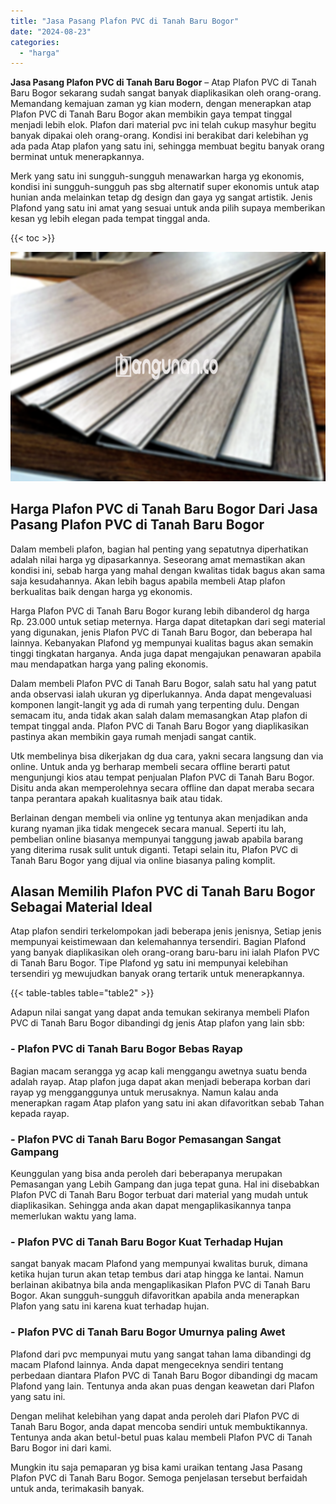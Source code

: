 ```yaml
---
title: "Jasa Pasang Plafon PVC di Tanah Baru Bogor"
date: "2024-08-23"
categories: 
  - "harga"
---
```


**Jasa Pasang Plafon PVC di Tanah Baru Bogor** – Atap Plafon PVC di Tanah Baru Bogor sekarang sudah sangat banyak diaplikasikan oleh orang-orang. Memandang kemajuan zaman yg kian modern, dengan menerapkan atap Plafon PVC di Tanah Baru Bogor akan membikin gaya tempat tinggal menjadi lebih elok. Plafon dari material pvc ini telah cukup masyhur begitu banyak dipakai oleh orang-orang. Kondisi ini berakibat dari kelebihan yg ada pada Atap plafon yang satu ini, sehingga membuat begitu banyak orang berminat untuk menerapkannya.

Merk yang satu ini sungguh-sungguh menawarkan harga yg ekonomis, kondisi ini sungguh-sungguh pas sbg alternatif super ekonomis untuk atap hunian anda melainkan tetap dg design dan gaya yg sangat artistik. Jenis Plafond yang satu ini amat yang sesuai untuk anda pilih supaya memberikan kesan yg lebih elegan pada tempat tinggal anda.

{{< toc >}}

![Jasa Pasang Plafon PVC di Tanah Baru Bogor](/images/flafond-pvc-murah29.png)

## Harga Plafon PVC di Tanah Baru Bogor Dari Jasa Pasang Plafon PVC di Tanah Baru Bogor

Dalam membeli plafon, bagian hal penting yang sepatutnya diperhatikan adalah nilai harga yg dipasarkannya. Seseorang amat memastikan akan kondisi ini, sebab harga yang mahal dengan kwalitas tidak bagus akan sama saja kesudahannya. Akan lebih bagus apabila membeli Atap plafon berkualitas baik dengan harga yg ekonomis.

Harga Plafon PVC di Tanah Baru Bogor kurang lebih dibanderol dg harga Rp. 23.000 untuk setiap meternya. Harga dapat ditetapkan dari segi material yang digunakan, jenis Plafon PVC di Tanah Baru Bogor, dan beberapa hal lainnya. Kebanyakan Plafond yg mempunyai kualitas bagus akan semakin tinggi tingkatan harganya. Anda juga dapat mengajukan penawaran apabila mau mendapatkan harga yang paling ekonomis.

Dalam membeli Plafon PVC di Tanah Baru Bogor, salah satu hal yang patut anda observasi ialah ukuran yg diperlukannya. Anda dapat mengevaluasi komponen langit-langit yg ada di rumah yang terpenting dulu. Dengan semacam itu, anda tidak akan salah dalam memasangkan Atap plafon di tempat tinggal anda. Plafon PVC di Tanah Baru Bogor yang diaplikasikan pastinya akan membikin gaya rumah menjadi sangat cantik.

Utk membelinya bisa dikerjakan dg dua cara, yakni secara langsung dan via online. Untuk anda yg berharap membeli secara offline berarti patut mengunjungi kios atau tempat penjualan Plafon PVC di Tanah Baru Bogor. Disitu anda akan memperolehnya secara offline dan dapat meraba secara tanpa perantara apakah kualitasnya baik atau tidak.

Berlainan dengan membeli via online yg tentunya akan menjadikan anda kurang nyaman jika tidak mengecek secara manual. Seperti itu lah, pembelian online biasanya mempunyai tanggung jawab apabila barang yang diterima rusak sulit untuk diganti. Tetapi selain itu, Plafon PVC di Tanah Baru Bogor yang dijual via online biasanya paling komplit.

## Alasan Memilih Plafon PVC di Tanah Baru Bogor Sebagai Material Ideal

Atap plafon sendiri terkelompokan jadi beberapa jenis jenisnya, Setiap jenis mempunyai keistimewaan dan kelemahannya tersendiri. Bagian Plafond yang banyak diaplikasikan oleh orang-orang baru-baru ini ialah Plafon PVC di Tanah Baru Bogor. Tipe Plafond yg satu ini mempunyai kelebihan tersendiri yg mewujudkan banyak orang tertarik untuk menerapkannya.

{{< table-tables table="table2" >}}

Adapun nilai sangat yang dapat anda temukan sekiranya membeli Plafon PVC di Tanah Baru Bogor dibandingi dg jenis Atap plafon yang lain sbb:

### \- Plafon PVC di Tanah Baru Bogor Bebas Rayap

Bagian macam serangga yg acap kali menggangu awetnya suatu benda adalah rayap. Atap plafon juga dapat akan menjadi beberapa korban dari rayap yg mengganggunya untuk merusaknya. Namun kalau anda menerapkan ragam Atap plafon yang satu ini akan difavoritkan sebab Tahan kepada rayap.

### \- Plafon PVC di Tanah Baru Bogor Pemasangan Sangat Gampang

Keunggulan yang bisa anda peroleh dari beberapanya merupakan Pemasangan yang Lebih Gampang dan juga tepat guna. Hal ini disebabkan Plafon PVC di Tanah Baru Bogor terbuat dari material yang mudah untuk diaplikasikan. Sehingga anda akan dapat mengaplikasikannya tanpa memerlukan waktu yang lama.

### \- Plafon PVC di Tanah Baru Bogor Kuat Terhadap Hujan

sangat banyak macam Plafond yang mempunyai kwalitas buruk, dimana ketika hujan turun akan tetap tembus dari atap hingga ke lantai. Namun berlainan akibatnya bila anda mengaplikasikan Plafon PVC di Tanah Baru Bogor. Akan sungguh-sungguh difavoritkan apabila anda menerapkan Plafon yang satu ini karena kuat terhadap hujan.

### \- Plafon PVC di Tanah Baru Bogor Umurnya paling Awet

Plafond dari pvc mempunyai mutu yang sangat tahan lama dibandingi dg macam Plafond lainnya. Anda dapat mengeceknya sendiri tentang perbedaan diantara Plafon PVC di Tanah Baru Bogor dibandingi dg macam Plafond yang lain. Tentunya anda akan puas dengan keawetan dari Plafon yang satu ini.

Dengan melihat kelebihan yang dapat anda peroleh dari Plafon PVC di Tanah Baru Bogor, anda dapat mencoba sendiri untuk membuktikannya. Tentunya anda akan betul-betul puas kalau membeli Plafon PVC di Tanah Baru Bogor ini dari kami.

Mungkin itu saja pemaparan yg bisa kami uraikan tentang Jasa Pasang Plafon PVC di Tanah Baru Bogor. Semoga penjelasan tersebut berfaidah untuk anda, terimakasih banyak.

